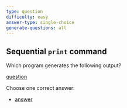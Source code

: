 ```yaml
---
type: question
difficulty: easy
answer-type: single-choice
generate-questions: all
---
```


## Sequential `print` command

Which program generates the following output?

[question](q-plants.txtar "evy:text")

Choose one correct answer:

- [answer](q-plants.txtar "evy:source")
